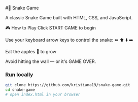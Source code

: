 #🐍 Snake Game

A classic Snake Game built with HTML, CSS, and JavaScript.

🎮 How to Play
Click START GAME to begin

Use your keyboard arrow keys to control the snake:
⬅️ ⬆️ ⬇️ ➡️

Eat the apples 🍎 to grow

Avoid hitting the wall — or it's GAME OVER.

### Run locally

```bash
git clone https://github.com/kristiana19/snake-game.git
cd snake-game
# open index.html in your browser
```
